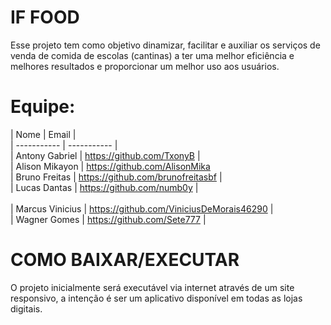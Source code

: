 # IF FOOD

Esse projeto tem como objetivo dinamizar, facilitar e auxiliar os serviços de venda de comida de escolas (cantinas) a ter uma melhor eficiência e melhores resultados e proporcionar um melhor uso aos usuários.

# Equipe:

| Nome | Email | <br> 
| ----------- | ----------- | <br>
| Antony Gabriel | https://github.com/TxonyB | <br>
| Alison Mikayon | https://github.com/AlisonMika  <br> 
| Bruno Freitas | https://github.com/brunofreitasbf | <br> 
| Lucas Dantas | https://github.com/numb0y | <br>  
| Marcus Vinicius | https://github.com/ViniciusDeMorais46290 | <br> 
| Wagner Gomes | https://github.com/Sete777 | <br>  

# COMO BAIXAR/EXECUTAR

O projeto inicialmente será executável via internet através de um site responsivo, a intenção é ser um aplicativo disponível em todas as lojas digitais.
